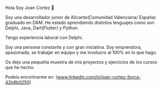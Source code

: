 Hola Soy Joan Cortez 👋

Soy una desarrollador junior de Alicante(Comunidad Valenciana/ España) graduado en DAM. He estado aprendiendo distintos lenguajes como son Delphi, Java, Dart(Flutter) y Python.

Tengo experiencia laboral con Delphi.

Soy una persona constante y con gran iniciativa. Soy emprendora, apasionada, se trabajar en equipo y me involucro al 100% en lo que hago.

Os dejo una pequeña muestra de mis proyectos y ejercicios de los cursos que he hecho.

Podeis encontrarme en:
(www.linkedin.com/in/joan-cortez-llorca-42b8b0250)
<!--
**jcortezll/jcortezll** is a ✨ _special_ ✨ repository because its `README.md` (this file) appears on your GitHub profile.

Here are some ideas to get you started:

- 🔭 I’m currently working on ...
- 🌱 I’m currently learning ...
- 👯 I’m looking to collaborate on ...
- 🤔 I’m looking for help with ...
- 💬 Ask me about ...
- 📫 How to reach me: ...
- 😄 Pronouns: ...
- ⚡ Fun fact: ...
-->
